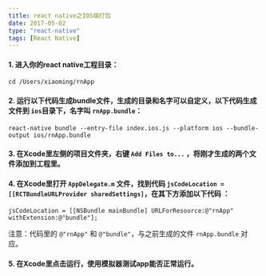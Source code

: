 ```yaml
---
title: react native之IOS端打包
date: 2017-05-02
type: "react-native"
tags: [React Native]
---
```


#### 1. 进入你的react native工程目录：
```
cd /Users/xiaoming/rnApp
```

#### 2. 运行以下代码生成bundle文件，生成的目录和名字可以自定义，以下代码生成文件到 `ios`目录下，名字叫 `rnApp.bundle`：
``` 
react-native bundle --entry-file index.ios.js --platform ios --bundle-output ios/rnApp.bundle
```

<!--more-->


#### 3. 在Xcode里左侧的项目文件夹，右键 `Add Files to...` ，将刚才生成的两个文件添加到工程里。


#### 4. 在Xcode里打开 `AppDelegate.m` 文件，找到代码 `jsCodeLocation = [[RCTBundleURLProvider sharedSettings]`，在其下方添加以下代码 ：
```
jsCodeLocation = [[NSBundle mainBundle] URLForResource:@"rnApp" withExtension:@"bundle"];
```
注意：代码里的 `@"rnApp"` 和 `@"bundle"`，与之前生成的文件 `rnApp.bundle` 对应。


#### 5. 在Xcode里点击运行，使用模拟器测试app能否正常运行。

